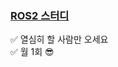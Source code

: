 ### [ROS2 스터디](https://udangtangtang-cording-oldcast1e.notion.site/ROS-2025-ROS-1910a7f03b0580cc8646dfe84268f8e5?pvs=4)
✅ 열심히 할 사람만 오세요   
✅ 월 1회 😎